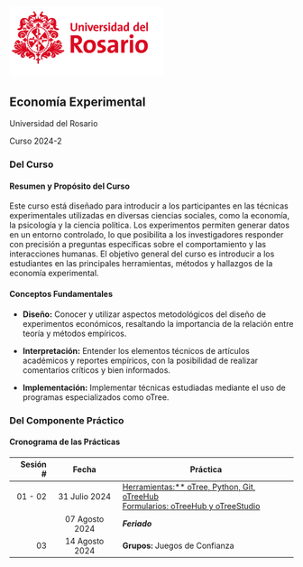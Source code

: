 <img src="imgs/logo_u_rosario.png" title="Logo Universidad del Rosario" alt="Logo Universidad del Rosario" style="width: 17rem;">

## Economía Experimental

Universidad del Rosario

Curso 2024-2

### Del Curso

#### Resumen y Propósito del Curso

Este curso está diseñado para introducir a los participantes en las técnicas experimentales utilizadas en diversas ciencias sociales, como la economía, la psicología y la ciencia política. Los experimentos permiten generar datos en un entorno controlado, lo que posibilita a los investigadores responder con precisión a preguntas específicas sobre el comportamiento y las interacciones humanas. El objetivo general del curso es introducir a los estudiantes en las principales herramientas, métodos y hallazgos de la economía experimental.

#### Conceptos Fundamentales

- **Diseño:** Conocer y utilizar aspectos metodológicos del diseño de experimentos económicos, resaltando la importancia de la relación entre teoría y métodos empíricos.

- **Interpretación:** Entender los elementos técnicos de artículos académicos y reportes empíricos, con la posibilidad de realizar comentarios críticos y bien informados.

- **Implementación:** Implementar técnicas estudiadas mediante el uso de programas especializados como oTree.

### Del Componente Práctico

#### Cronograma de las Prácticas

| Sesión # | Fecha | Práctica |
|---------:|:-----:|----------|
| 01 - 02 | 31 Julio 2024 | [Herramientas:** oTree, Python, Git, oTreeHub<br>Formularios: oTreeHub y oTreeStudio](clases/01_oTree_Python_Git/)|
|  | 07 Agosto 2024 | ___Feriado___ |
| 03 | 14 Agosto 2024 | **Grupos:** Juegos de Confianza |
